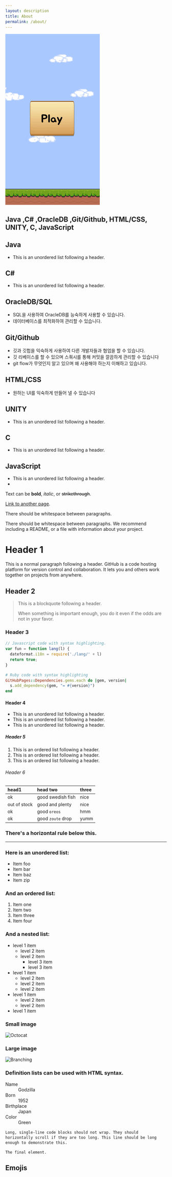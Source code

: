 ```yaml
---
layout: description
title: About
permalink: /about/
---
```

![Branching](_image/GameMenu.gif)

## Java ,C# ,OracleDB ,Git/Github, HTML/CSS, UNITY, C, JavaScript 
## Java
*   This is an unordered list following a header.
## C#
*   This is an unordered list following a header.
## OracleDB/SQL
*   SQL을 사용하여 OracleDB를 능숙하게 사용할 수 있습니다.
*   데이터베이스를 최적화하여 관리할 수 있습니다.

## Git/Github
*   깃과 깃헙을 익숙하게 사용하여 다른 개발자들과 협업을 할 수 있습니다.
*   깃 리베이스를 할 수 있으며 스쿼시를 통해 커밋을 깔끔하게 관리할 수 있습니다
*   git flow가 무엇인지 알고 있으며 왜 사용해야 하는지 이해하고 있습니다.

## HTML/CSS
*   원하는 UI를 익숙하게 만들어 낼 수 있습니다
## UNITY
*   This is an unordered list following a header.
## C
*   This is an unordered list following a header.
## JavaScript
*   This is an unordered list following a header.
*   

Text can be **bold**, _italic_, or ~~strikethrough~~.

[Link to another page](./another-page.html).

There should be whitespace between paragraphs.

There should be whitespace between paragraphs. We recommend including a README, or a file with information about your project.

# Header 1

This is a normal paragraph following a header. GitHub is a code hosting platform for version control and collaboration. It lets you and others work together on projects from anywhere.

## Header 2

> This is a blockquote following a header.
>
> When something is important enough, you do it even if the odds are not in your favor.

### Header 3

```js
// Javascript code with syntax highlighting.
var fun = function lang(l) {
  dateformat.i18n = require('./lang/' + l)
  return true;
}
```

```ruby
# Ruby code with syntax highlighting
GitHubPages::Dependencies.gems.each do |gem, version|
  s.add_dependency(gem, "= #{version}")
end
```

#### Header 4

*   This is an unordered list following a header.
*   This is an unordered list following a header.
*   This is an unordered list following a header.

##### Header 5

1.  This is an ordered list following a header.
2.  This is an ordered list following a header.
3.  This is an ordered list following a header.

###### Header 6

| head1        | head two          | three |
|:-------------|:------------------|:------|
| ok           | good swedish fish | nice  |
| out of stock | good and plenty   | nice  |
| ok           | good `oreos`      | hmm   |
| ok           | good `zoute` drop | yumm  |

### There's a horizontal rule below this.

* * *

### Here is an unordered list:

*   Item foo
*   Item bar
*   Item baz
*   Item zip

### And an ordered list:

1.  Item one
1.  Item two
1.  Item three
1.  Item four

### And a nested list:

- level 1 item
  - level 2 item
  - level 2 item
    - level 3 item
    - level 3 item
- level 1 item
  - level 2 item
  - level 2 item
  - level 2 item
- level 1 item
  - level 2 item
  - level 2 item
- level 1 item

### Small image

![Octocat](https://github.githubassets.com/images/icons/emoji/octocat.png)

### Large image

![Branching](https://guides.github.com/activities/hello-world/branching.png)


### Definition lists can be used with HTML syntax.

<dl>
<dt>Name</dt>
<dd>Godzilla</dd>
<dt>Born</dt>
<dd>1952</dd>
<dt>Birthplace</dt>
<dd>Japan</dd>
<dt>Color</dt>
<dd>Green</dd>
</dl>

```
Long, single-line code blocks should not wrap. They should horizontally scroll if they are too long. This line should be long enough to demonstrate this.
```

```
The final element.
```

## Emojis
